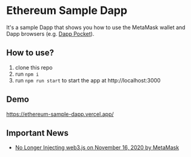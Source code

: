 # Ethereum Sample Dapp

It's a sample Dapp that shows you how to use the MetaMask wallet and Dapp browsers (e.g. [Dapp Pocket](https://dapppocket.io/)).

## How to use?

1. clone this repo
2. run `npm i`
3. run `npm run start` to start the app at http://localhost:3000

## Demo
https://ethereum-sample-dapp.vercel.app/

## Important News
- [No Longer Injecting web3.js on November 16, 2020 by MetaMask](https://medium.com/metamask/no-longer-injecting-web3-js-4a899ad6e59e)
